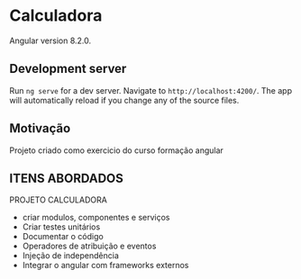 # Calculadora

Angular version 8.2.0.

## Development server

Run `ng serve` for a dev server. Navigate to `http://localhost:4200/`. The app will automatically reload if you change any of the source files.

## Motivação
Projeto criado como exercicio do curso formação angular


## ITENS ABORDADOS

PROJETO CALCULADORA
- criar modulos, componentes e serviços
- Criar testes unitários
- Documentar o código
- Operadores de atribuição e eventos
- Injeção de independência
- Integrar o angular com frameworks externos
